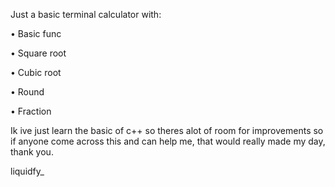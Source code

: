 Just a basic terminal calculator with:

  • Basic func
  
  • Square root
  
  • Cubic root
  
  • Round 
  
  • Fraction 
  
Ik ive just learn the basic of c++ so theres alot of room for improvements so if anyone come across this and can help me, that would really made my day, thank you.

liquidfy_ 
